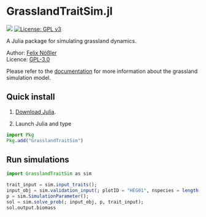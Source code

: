 # GrasslandTraitSim.jl

[![](https://img.shields.io/badge/docs-dev-blue.svg)](https://felixnoessler.github.io/GrasslandTraitSim.jl/dev/) [![License: GPL v3](https://img.shields.io/badge/License-GPL%20v3-blue.svg)](https://www.gnu.org/licenses/gpl-3.0)

A Julia package for simulating grassland dynamics.

Author: [Felix Nößler](https://github.com/FelixNoessler/)\
Licence: [GPL-3.0](https://github.com/FelixNoessler/GrasslandTraitSim.jl/blob/master/LICENSE)

Please refer to the [documentation](https://felixnoessler.github.io/GrasslandTraitSim.jl/dev/) for more information about the grassland simulation model.

## Quick install

1. [Download Julia](https://julialang.org/downloads/).

2. Launch Julia and type

```julia
import Pkg
Pkg.add("GrasslandTraitSim")
```

## Run simulations

```julia
import GrasslandTraitSim as sim

trait_input = sim.input_traits();
input_obj = sim.validation_input(; plotID = "HEG01", nspecies = length(trait_input.amc));
p = sim.SimulationParameter();
sol = sim.solve_prob(; input_obj, p, trait_input);
sol.output.biomass
```

